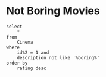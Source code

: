 # Not Boring Movies
```
select
    *
from    
    Cinema
where
    id%2 = 1 and
    description not like '%boring%'
order by 
    rating desc
```